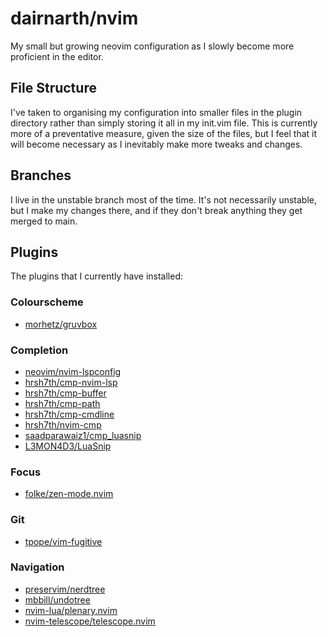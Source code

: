 # dairnarth/nvim

My small but growing neovim configuration as I slowly become more proficient in the editor.

## File Structure

I've taken to organising my configuration into smaller files in the plugin directory rather than simply storing it all in my init.vim file.
This is currently more of a preventative measure, given the size of the files, but I feel that it will become necessary as I inevitably make more tweaks and changes.

## Branches

I live in the unstable branch most of the time.
It's not necessarily unstable, but I make my changes there, and if they don't break anything they get merged to main.

## Plugins

The plugins that I currently have installed:

### Colourscheme
- [morhetz/gruvbox](https://github.com/morhetz/gruvbox)

### Completion
- [neovim/nvim-lspconfig](https://github.com/neovim/nvim-lspconfig)
- [hrsh7th/cmp-nvim-lsp](https://github.com/hrsh7th/cmp-nvim-lsp)
- [hrsh7th/cmp-buffer](https://github.com/hrsh7th/cmp-buffer)
- [hrsh7th/cmp-path](https://github.com/hrsh7th/cmp-path)
- [hrsh7th/cmp-cmdline](https://github.com/hrsh7th/cmp-cmdline)
- [hrsh7th/nvim-cmp](https://github.com/hrsh7th/nvim-cmp)
- [saadparawaiz1/cmp\_luasnip](https://github.com/saadparawaiz1/cmp_luasnip)
- [L3MON4D3/LuaSnip](https://github.com/L3MON4D3/LuaSnip)

### Focus
- [folke/zen-mode.nvim](https://github.com/folke/zen-mode.nvim)

### Git
- [tpope/vim-fugitive](https://github.com/tpope/vim-fugitive)

### Navigation
- [preservim/nerdtree](https://github.com/preservim/nerdtree)
- [mbbill/undotree](https://github.com/mbbill/undotree)
- [nvim-lua/plenary.nvim](https://github.com/nvim-lua/plenary.nvim)
- [nvim-telescope/telescope.nvim](https://github.com/nvim-telescope/telescope.nvim)
